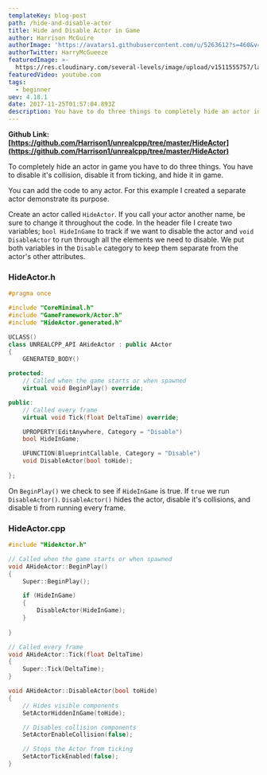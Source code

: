```yaml
---
templateKey: blog-post
path: /hide-and-disable-actor
title: Hide and Disable Actor in Game
author: Harrison McGuire
authorImage: 'https://avatars1.githubusercontent.com/u/5263612?s=460&v=4'
authorTwitter: HarryMcGueeze
featuredImage: >-
  https://res.cloudinary.com/several-levels/image/upload/v1511555757/landscape_d6swvp.jpg
featuredVideo: youtube.com
tags:
  - beginner
uev: 4.18.1
date: 2017-11-25T01:57:04.893Z
description: You have to do three things to completely hide an actor in game
---
```

**Github Link: [https://github.com/Harrison1/unrealcpp/tree/master/HideActor](https://github.com/Harrison1/unrealcpp/tree/master/HideActor)**

To completely hide an actor in game you have to do three things. You have to disable it's collision, disable it from ticking, and hide it in game.

You can add the code to any actor. For this example I created a separate actor demonstrate its purpose.

Create an actor called `HideActor`. If you call your actor another name, be sure to change it throughout the code. In the header file I create two variables; `bool HideInGame` to track if we want to disable the actor and `void DisableActor` to run through all the elements we need to disable.
We put both variables in the `Disable` category to keep them separate from the actor's other attributes.

### HideActor.h
```cpp
#pragma once

#include "CoreMinimal.h"
#include "GameFramework/Actor.h"
#include "HideActor.generated.h"

UCLASS()
class UNREALCPP_API AHideActor : public AActor
{
	GENERATED_BODY()

protected:
	// Called when the game starts or when spawned
	virtual void BeginPlay() override;

public:	
	// Called every frame
	virtual void Tick(float DeltaTime) override;

	UPROPERTY(EditAnywhere, Category = "Disable")
	bool HideInGame;

	UFUNCTION(BlueprintCallable, Category = "Disable")
	void DisableActor(bool toHide);
	
};

```

On `BeginPlay()` we check to see if `HideInGame` is true. If `true` we run `DisableActor()`. `DisableActor()` hides the actor, disable it's collisions, and disable ti from running every frame.

### HideActor.cpp
```cpp
#include "HideActor.h"

// Called when the game starts or when spawned
void AHideActor::BeginPlay()
{
	Super::BeginPlay();

	if (HideInGame)
	{ 
		DisableActor(HideInGame); 
	}
	
}

// Called every frame
void AHideActor::Tick(float DeltaTime)
{
	Super::Tick(DeltaTime);
}

void AHideActor::DisableActor(bool toHide) 
{
	// Hides visible components
	SetActorHiddenInGame(toHide);

	// Disables collision components
	SetActorEnableCollision(false);

	// Stops the Actor from ticking
	SetActorTickEnabled(false);
}
```
